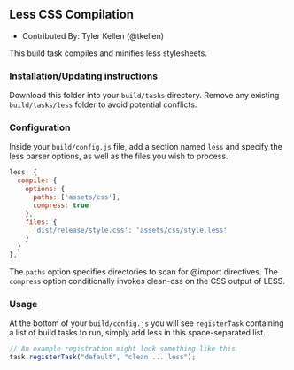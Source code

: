 ## Less CSS Compilation

* Contributed By: Tyler Kellen (@tkellen)

This build task compiles and minifies less stylesheets.

### Installation/Updating instructions

Download this folder into your `build/tasks` directory.  Remove any
existing `build/tasks/less` folder to avoid potential conflicts.

### Configuration

Inside your `build/config.js` file, add a section named `less` and specify the
less parser options, as well as the files you wish to process.

``` javascript
less: {
  compile: {
    options: {
      paths: ['assets/css'],
      compress: true
    },
    files: {
      'dist/release/style.css': 'assets/css/style.less'
    }
  }
},

```
The `paths` option specifies directories to scan for @import directives.
The `compress` option conditionally invokes clean-css on the CSS output of LESS.

### Usage ###

At the bottom of your `build/config.js` you will see `registerTask` containing
a list of build tasks to run, simply add less in this space-separated list.

``` javascript
// An example registration might look something like this
task.registerTask("default", "clean ... less");
```